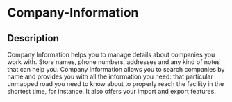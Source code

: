 # Company-Information

## Description

Company Information helps you to manage details about companies you work with. Store names, phone numbers, addresses and any kind of notes that can help you.
Company Information allows you to search companies by name and provides you with all the information you need: that particular unmapped road you need to know about to properly reach the facility in the shortest time, for instance.
It also offers your import and export features.